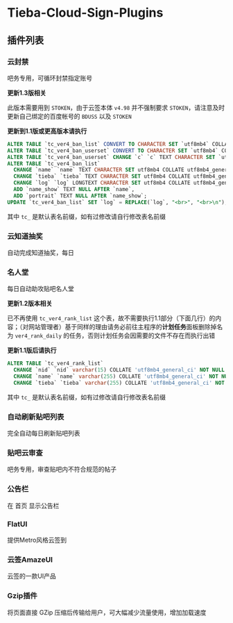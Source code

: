 # Tieba-Cloud-Sign-Plugins

## 插件列表
### 云封禁
吧务专用，可循环封禁指定账号

**更新1.3版相关**

此版本需要用到 `STOKEN`，由于云签本体 `v4.98` 并不强制要求 `STOKEN`，请注意及时更新自己绑定的百度帐号的 `BDUSS` 以及 `STOKEN`

**更新到1.1版或更高版本请执行**
```sql
ALTER TABLE `tc_ver4_ban_list` CONVERT TO CHARACTER SET `utf8mb4` COLLATE `utf8mb4_general_ci`;
ALTER TABLE `tc_ver4_ban_userset` CONVERT TO CHARACTER SET `utf8mb4` COLLATE `utf8mb4_general_ci`;
ALTER TABLE `tc_ver4_ban_userset` CHANGE `c` `c` TEXT CHARACTER SET `utf8mb4` COLLATE `utf8mb4_general_ci`; 
ALTER TABLE `tc_ver4_ban_list`
  CHANGE `name` `name` TEXT CHARACTER SET utf8mb4 COLLATE utf8mb4_general_ci NULL,
  CHANGE `tieba` `tieba` TEXT CHARACTER SET utf8mb4 COLLATE utf8mb4_general_ci NOT NULL,
  CHANGE `log` `log` LONGTEXT CHARACTER SET utf8mb4 COLLATE utf8mb4_general_ci NULL,
  ADD `name_show` TEXT NULL AFTER `name`,
  ADD `portrait` TEXT NULL AFTER `name_show`;
UPDATE `tc_ver4_ban_list` SET `log` = REPLACE(`log`, "<br>", "<br>\n");
```
其中 `tc_` 是默认表名前缀，如有过修改请自行修改表名前缀

### 云知道抽奖
自动完成知道抽奖，每日

### 名人堂
每日自动助攻贴吧名人堂

**更新1.2版本相关**

已不再使用 `tc_ver4_rank_list` 这个表，故不需要执行1.1部分（下面几行）的内容；（对网站管理者）基于同样的理由请务必前往主程序的**计划任务**面板删除掉名为 `ver4_rank_daily` 的任务，否则计划任务会因需要的文件不存在而执行出错

**更新1.1版后请执行**
```sql
ALTER TABLE `tc_ver4_rank_list`
  CHANGE `nid` `nid` varchar(15) COLLATE 'utf8mb4_general_ci' NOT NULL AFTER `fid`,
  CHANGE `name` `name` varchar(255) COLLATE 'utf8mb4_general_ci' NOT NULL AFTER `nid`,
  CHANGE `tieba` `tieba` varchar(255) COLLATE 'utf8mb4_general_ci' NOT NULL AFTER `name`;
```
其中 `tc_` 是默认表名前缀，如有过修改请自行修改表名前缀

### 自动刷新贴吧列表
完全自动每日刷新贴吧列表

### 贴吧云审查
吧务专用，审查贴吧内不符合规范的帖子

### 公告栏
在 首页 显示公告栏

### FlatUI
提供Metro风格云签到

### 云签AmazeUI
云签的一款UI产品

### Gzip插件
将页面直接 GZip 压缩后传输给用户，可大幅减少流量使用，增加加载速度

